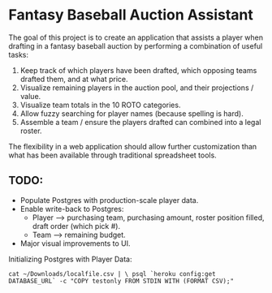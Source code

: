 # Fantasy Baseball Auction Assistant

The goal of this project is to create an application that assists a player when drafting in a fantasy baseball auction by performing a combination of useful tasks:

1. Keep track of which players have been drafted, which opposing teams drafted them, and at what price.
2. Visualize remaining players in the auction pool, and their projections / value.
3. Visualize team totals in the 10 ROTO categories.
4. Allow fuzzy searching for player names (because spelling is hard).
5. Assemble a team / ensure the players drafted can combined into a legal roster.

The flexibility in a web application should allow further customization than what has been available through traditional spreadsheet tools. 

## TODO: 
- Populate Postgres with production-scale player data.
- Enable write-back to Postgres:
	- Player --> purchasing team, purchasing amount, roster position filled, draft order (which pick #).
	- Team --> remaining budget.
- Major visual improvements to UI.

Initializing Postgres with Player Data:

``cat ~/Downloads/localfile.csv | \
psql `heroku config:get DATABASE_URL` -c "COPY testonly FROM STDIN WITH (FORMAT CSV);"``